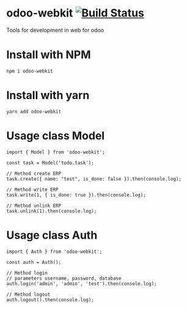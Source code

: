 # odoo-webkit  [![Build Status](https://travis-ci.org/BMKeros/odoo-webkit.svg?branch=master)](https://travis-ci.org/BMKeros/odoo-webkit)
Tools for development in web for odoo

# Install with NPM
    npm i odoo-webkit

# Install with yarn
    yarn add odoo-webkit
    
# Usage class Model
    import { Model } from 'odoo-webkit';
    
    const task = Model('todo.task');
    
    // Method create ERP
    task.create({ name: "test", is_done: false }).then(console.log);
    
    // Method write ERP
    task.write(1, { is_done: true }).then(console.log);
    
    // Method unlink ERP
    task.unlink(1).then(console.log);
    
# Usage class Auth
    import { Auth } from 'odoo-webkit';
    
    const auth = Auth();
    
    // Method login
    // parameters username, password, database
    auth.login('admin', 'admin', 'test').then(console.log);
    
    // Method logout
    auth.logout().then(console.log);
    
    
